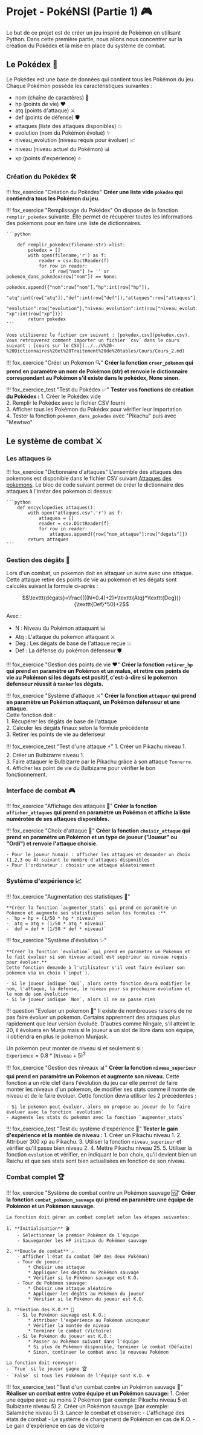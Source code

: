 # Projet - PokéNSI (Partie 1) 🎮

Le but de ce projet est de créer un jeu inspiré de Pokémon en utilisant Python.
Dans cette première partie, nous allons nous concentrer sur la création du Pokédex et la mise en place du système de combat.

## Le Pokédex 📱

Le Pokédex est une base de données qui contient tous les Pokémon du jeu. Chaque Pokémon possède les caractéristiques suivantes :

- nom (chaîne de caractères) 📝  
- hp (points de vie) ❤️  
- atq (points d'attaque) ⚔️  
- def (points de défense) 🛡️  
- attaques (liste des attaques disponibles) 💥  
- evolution (nom du Pokémon évolué) ✨  
- niveau_evolution (niveau requis pour évoluer) 📈  
- niveau (niveau actuel du Pokémon) 📊  
- xp (points d'expérience) ⭐  

### Création du Pokédex 🛠️

!!! fox_exercice "Création du Pokédex"
    **Créer une liste vide `pokedex` qui contiendra tous les Pokémon du jeu.**

!!! fox_exercice "Remplissage du Pokédex"
    On dispose de la fonction `remplir_pokedex` suivante. Elle permet de récupérer toutes les informations des pokemons pour en faire une liste de dictionnaires.

    ```python
        
        def remplir_pokedex(filename:str)->list:
            pokedex = []
            with open(filename,'r') as f:
                reader = csv.DictReader(f)
                for row in reader:
                    if row["nom"] != '' or pokemon_dans_pokedex(row["nom"]) == None:
                        pokedex.append({"nom":row["nom"],"hp":int(row["hp"]),
                                        "atq":int(row["atq"]),"def":int(row["def"]),"attaques":row["attaques"].split(";"),
                                        "evolution":row["evolution"],"niveau_evolution":int(row["niveau_evolution"]),"niveau":int(row["niveau"]), "xp":int(row["xp"])})
            return pokedex
    ```

    Vous utiliserez le fichier csv suivant : [pokedex.csv](pokedex.csv).
    Vous retrouverez comment importer un fichier `csv` dans le cours suivant : [cours sur le CSV](../../V%20-%20Dictionnaires%20et%20Traitement%20de%20tables/Cours/Cours_2.md)

!!! fox_exercice "Créer un Pokemon 🔍"
    **Créer la fonction `creer_pokemon` qui prend en paramètre un nom de Pokémon (str) et renvoie le dictionnaire correspondant au Pokémon s'il existe dans le pokédex, None sinon.**

!!! fox_exercice_test "Test du Pokédex ✅"
    **Tester vos fonctions de création du Pokédex :**
    1. Créer le Pokédex vide  
    2. Remplir le Pokédex avec le fichier CSV fourni  
    3. Afficher tous les Pokémon du Pokédex pour vérifier leur importation  
    4. Tester la fonction `pokemon_dans_pokedex` avec "Pikachu" puis avec "Mewtwo"  

## Le système de combat ⚔️

### Les attaques 💥

!!! fox_exercice "Dictionnaire d'attaques"
    L'ensemble des attaques des pokemons est disponible dans le fichier CSV suivant [Attaques des pokemons](attaques.csv).
    Le bloc de code suivant permet de créer le dictionnaire des attaques à l'instar des pokemon ci dessus:

    ```python
        def encyclopedies_attaques():
            with open("attaques.csv",'r') as f:
                attaques = []
                reader = csv.DictReader(f)
                for row in reader:
                    attaques.append({row["nom_attaque"]:row["degats"]})
            return attaques
    ```

### Gestion des dégâts 💢

Lors d'un combat, un pokemon doit en attaquer un autre avec une attaque. Cette attaque retire des points de vie au pokemon et les dégats sont calculés suivant la formule ci-après : 

$$\texttt{dégats}=\frac{(((N*0.4)+2)*\texttt{Atq}*\texttt{Deg})}{\texttt{Def}*50}+2$$

Avec :

- N : Niveau du Pokémon attaquant 📊  
- Atq : L'attaque du pokemon attaquant ⚔️  
- Deg : Les dégats de base de l'attaque reçue 💥  
- Def : La défense du pokémon défenseur 🛡️  

!!! fox_exercice "Gestion des points de vie  ❤️"
    **Créer la fonction `retirer_hp` qui prend en paramètre un Pokémon et un malus, et retire ces points de vie au Pokémon si les dégats est positif, c'est-à-dire si le pokemon defenseur réussit à `tanker` les dégats.**

!!! fox_exercice "Système d'attaque ⚔️"
    **Créer la fonction `attaquer` qui prend en paramètre un Pokémon attaquant, un Pokémon défenseur et une attaque.**  
    Cette fonction doit :  
    1. Récupérer les dégâts de base de l'attaque  
    2. Calculer les dégâts finaux selon la formule précédente  
    3. Retirer les points de vie au défenseur  

!!! fox_exercice_test "Test d'une attaque ⚡"
    1. Créer un Pikachu niveau 1.  
    2. Créer un Bulbizarre niveau 1.  
    3. Faire attaquer le Bulbizarre par le Pikachu grâce à son attaque `Tonnerre`.  
    4. Afficher les point de vie du Bulbizarre pour vérifier le bon fonctionnement.  

### Interface de combat 🎮

!!! fox_exercice "Affichage des attaques 📝"
    **Créer la fonction `afficher_attaques` qui prend en paramètre un Pokémon et affiche la liste numérotée de ses attaques disponibles.**

!!! fox_exercice "Choix d'attaque 🎯"
    **Créer la fonction `choisir_attaque` qui prend en paramètre un Pokémon et un type de joueur ("Joueur" ou "Ordi") et renvoie l'attaque choisie.**

    - Pour le joueur humain : afficher les attaques et demander un choix (1,2,3 ou 4) suivant le nombre d'attaques disponibles  
    - Pour l'ordinateur : choisir une attaque aléatoirement  

### Système d'expérience 📈

!!! fox_exercice "Augmentation des statistiques 💪"

    **Créer la fonction `augmenter_stats` qui prend en paramètre un Pokémon et augmente ses statistiques selon les formules :**  
    - `hp = hp + (1/50 * hp * niveau)`  
    - `atq = atq + (1/50 * atq * niveau)`  
    - `def = def + (1/50 * def * niveau)`  

!!! fox_exercice "Système d'évolution ✨"

    **Créer la fonction `evolution` qui prend en paramètre un Pokemon et le fait évoluer si son niveau actuel est supérieur au niveau requis pour évoluer.**
    Cette fonction demande à l'utilisateur s'il veut faire évoluer son pokemon via un choix (`input`).

    - Si le joueur indique `Oui`, alors cette fonction devra modifier le nom, l'attaque, la défense, le niveau pour sa prochaine évolution et le nom de son évolution  
    - Si le joueur indique `Non`, alors il ne se passe rien  

!!! question "Evoluer un pokemon 🤔"
    Il existe de nombreuses raisons de ne pas faire évoluer un pokemon. Certains apprennent des attaques plus rapidement que leur version évoluée.
    D'autres comme Ningale, s'il atteint le 20, il évoluera en Munja mais si le joueur a un slot de libre dans son équipe, il obtiendra en plus le pokemon Munjask.

Un pokemon peut monter de niveau si et seulement si :  
$\texttt{Experience} = 0.8*(\texttt{Niveau} +5)^3$

!!! fox_exercice "Gestion des niveaux 📊"
    **Créer la fonction `niveau_superieur` qui prend en paramètre un Pokemon et augmente son niveau.**
    Cette fonction a un rôle clef dans l'évolution du jeu car elle permet de faire monter les niveaux d'un pokemon, de modifier ses stats comme il monte de niveau et de le faire évoluer.
    Cette fonction devra utiliser les 2 précédentes :

    - Si le pokemon peut évoluer, alors on propose au joueur de le faire évoluer avec la fonction `evolution`
    - Augmente les stats du pokemon avec la fonction `augmenter_stats`
  
!!! fox_exercice_test "Test du système d'expérience 🌟"
    **Tester le gain d'expérience et la montée de niveau :**
    1. Créer un Pikachu niveau 1.
    2. Attribuer 300 xp au Pikachu.
    3. Utiliser la fonction `niveau_superieur` et vérifier qu'il passe bien niveau 2.
    4. Mettre Pikachu niveau 25.
    5. Utiliser la fonction `evolution` et vérifier, en indiquant le bon choix, qu'il devient bien un Raichu et que ses stats sont bien actualisées en fonction de son niveau.

### Combat complet 🏆

!!! fox_exercice "Système de combat contre un Pokémon sauvage 🆚"
    **Créer la fonction `combat_pokemon_sauvage` qui prend en paramètre une équipe de Pokémon et un Pokémon sauvage.**

    La fonction doit gérer un combat complet selon les étapes suivantes:

    1. **Initialisation** 🎬
        - Sélectionner le premier Pokémon de l'équipe
        - Sauvegarder les HP initiaux du Pokémon sauvage

    2. **Boucle de combat** ⚔️
        - Afficher l'état du combat (HP des deux Pokémon)
        - Tour du joueur:
            * Choisir une attaque
            * Appliquer les dégâts au Pokémon sauvage
            * Vérifier si le Pokémon sauvage est K.O.
        - Tour du Pokémon sauvage:
            * Choisir une attaque aléatoire
            * Appliquer les dégâts au Pokémon du joueur
            * Vérifier si le Pokémon du joueur est K.O.

    3. **Gestion des K.O.** 💫
        - Si le Pokémon sauvage est K.O.:
            * Attribuer l'expérience au Pokémon vainqueur
            * Vérifier la montée de niveau
            * Terminer le combat (Victoire)
        - Si le Pokémon du joueur est K.O.:
            * Passer au Pokémon suivant dans l'équipe
            * Si plus de Pokémon disponible, terminer le combat (Défaite)
            * Sinon, continuer le combat avec le nouveau Pokémon

    La fonction doit renvoyer:
    - `True` si le joueur gagne 🏆
    - `False` si tous les Pokémon de l'équipe sont K.O. 💔

!!! fox_exercice_test "Test d'un combat contre un Pokémon sauvage 🎯"
    **Réaliser un combat entre votre équipe et un Pokémon sauvage:**
    1. Créer une équipe avec au moins 2 Pokémon (par exemple: Pikachu niveau 5 et Bulbizarre niveau 5)
    2. Créer un Pokémon sauvage (par exemple: Salamèche niveau 5)
    3. Lancer le combat et observer:
        - L'affichage des états de combat
        - Le système de changement de Pokémon en cas de K.O.
        - Le gain d'expérience en cas de victoire